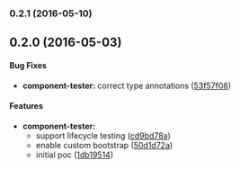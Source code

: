 ### 0.2.1 (2016-05-10)


## 0.2.0 (2016-05-03)


#### Bug Fixes

* **component-tester:** correct type annotations ([53f57f08](http://github.com/aurelia/testing/commit/53f57f080c22015a720f58cf9493d1c14cbfd3ef))


#### Features

* **component-tester:**
  * support lifecycle testing ([cd9bd78a](http://github.com/aurelia/testing/commit/cd9bd78a0905c0e4900a6f4fbc67ef1e30990075))
  * enable custom bootstrap ([50d1d72a](http://github.com/aurelia/testing/commit/50d1d72aa5af9ed5e8fd20efdf7fade027baccb2))
  * initial poc ([1db19514](http://github.com/aurelia/testing/commit/1db195142715503746e49e179c044c0ad39a4763))

